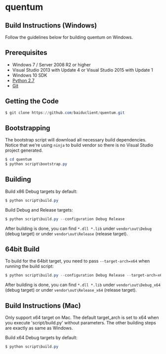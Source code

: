 # quentum
## Build Instructions (Windows)

Follow the guidelines below for building quentum on Windows.

## Prerequisites

* Windows 7 / Server 2008 R2 or higher
* Visual Studio 2013 with Update 4 or Visual Studio 2015 with Update 1
* Windows 10 SDK
* [Python 2.7](http://www.python.org/download/releases/2.7/)
* [Git](http://git-scm.com)

## Getting the Code

```powershell
$ git clone https://github.com/baiduclient/quentum.git
```

## Bootstrapping

The bootstrap script will download all necessary build dependencies. Notice that we're using `ninja` to build vendor so
there is no Visual Studio project generated.

```powershell
$ cd quentum
$ python script\bootstrap.py
```

## Building

Build x86 Debug targets by default:

```powershell
$ python script\build.py
```

Build Debug and Release targets:

```powershell
$ python script\build.py --configuration Debug Release
```

After building is done, you can find `*.dll *.lib` under `vendor\out\Debug` (debug
target) or under `vendor\out\Release` (release target).

## 64bit Build

To build for the 64bit target, you need to pass `--target-arch=x64` when running
the build script:

```powershell
$ python script\build.py --configuration Debug Release --target-arch=x64
```
After building is done, you can find `*.dll *.lib` under `vendor\out\Debug_x64` (debug
target) or under `vendor\out\Release_x64` (release target).

## Build Instructions (Mac)
Only support x64 target on Mac. The default target_arch is set to x64 when you execute 'script/build.py' without parameters.
The other building steps are exactly as same as Windows.

Build x64 Debug targets by default:

```powershell
$ python script\build.py
```
